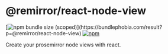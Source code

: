 # @remirror/react-node-view

[![npm bundle size (scoped)](https://img.shields.io/bundlephobia/minzip/@remirror/react-node-view.svg?)](https://bundlephobia.com/result?p=@remirror/react-node-view) [![npm](https://img.shields.io/npm/dm/@remirror/react-node-view.svg?&logo=npm)](https://www.npmjs.com/package/@remirror/react-node-view)

Create your prosemirror node views with react.
